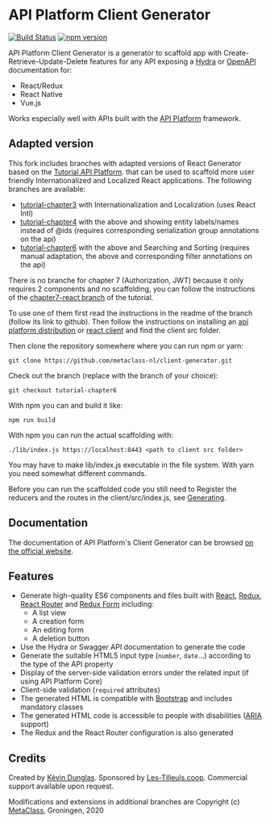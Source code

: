 # API Platform Client Generator

[![Build Status](https://travis-ci.org/api-platform/client-generator.svg?branch=master)](https://travis-ci.org/api-platform/client-generator)
[![npm version](https://badge.fury.io/js/%40api-platform%2Fclient-generator.svg)](https://badge.fury.io/js/%40api-platform%2Fclient-generator)

API Platform Client Generator is a generator to scaffold app with Create-Retrieve-Update-Delete features for any API exposing a [Hydra](http://www.hydra-cg.com/spec/latest/core/) or [OpenAPI](https://www.openapis.org/) documentation for:
 * React/Redux
 * React Native
 * Vue.js

Works especially well with APIs built with the [API Platform](https://api-platform.com) framework.

## Adapted version

This fork includes branches with adapted versions of React Generator
based on the [Tutorial API Platform](https://github.com/metaclass-nl/tutorial-api-platform).
that can be used to scaffold more user friendly Internationalized and Localized React applications.
The following branches are available:
- [tutorial-chapter3](https://github.com/metaclass-nl/client-generator/tree/tutorial-chapter3) 
  with Internationalization and Localization (uses React Intl)
- [tutorial-chapter4](https://github.com/metaclass-nl/client-generator/tree/tutorial-chapter4) 
  with the above and showing entity labels/names instead of @ids (requires corresponding serialization group annotations on the api)
- [tutorial-chapter6](https://github.com/metaclass-nl/client-generator/tree/tutorial-chapter6) 
  with the above and Searching and Sorting (requires manual adaptation, the above and corresponding filter annotations on the api)

There is no branche for chapter 7 (Authorization, JWT) because it only requires 2 components
and no scaffolding, you can follow the instructions of the 
[chapter7-react branch](https://github.com/metaclass-nl/tutorial-api-platform/tree/chapter8-react) of the tutorial. 

To use one of them first read the instructions in the readme of 
the branch (follow its link to github). Then follow the instructions on installing an 
[api platform distribution](https://api-platform.com/docs/distribution/#installing-the-framework) or 
[react client](https://api-platform.com/docs/client-generator/react/#install) 
and find the client src folder.

Then clone the repository somewhere where you can run npm or yarn:
```shell
git clone https://github.com/metaclass-nl/client-generator.git
```
Check out the branch (replace with the branch of your choice):
```shell 
git checkout tutorial-chapter6
```
With npm you can and build it like:
```shell 
npm run build
```
With npm you can run the actual scaffolding with:
```shell
./lib/index.js https://localhost:8443 <path to client src folder> 
```
You may have to make lib/index.js executable in the file system.
With yarn you need somewhat different commands.

Before you can run the scaffolded code you still need to 
Register the reducers and the routes in the client/src/index.js,
see [Generating](https://api-platform.com/docs/client-generator/react/#generating-a-progressive-web-app).

## Documentation

The documentation of API Platform's Client Generator can be browsed [on the official website](https://api-platform.com/docs/client-generator).

## Features

* Generate high-quality ES6 components and files built with [React](https://facebook.github.io/react/), [Redux](http://redux.js.org), [React Router](https://reacttraining.com/react-router/) and [Redux Form](http://redux-form.com/) including:
  * A list view
  * A creation form
  * An editing form
  * A deletion button
* Use the Hydra or Swagger API documentation to generate the code
* Generate the suitable HTML5 input type (`number`, `date`...) according to the type of the API property
* Display of the server-side validation errors under the related input (if using API Platform Core)
* Client-side validation (`required` attributes)
* The generated HTML is compatible with [Bootstrap](https://getbootstrap.com/) and includes mandatory classes
* The generated HTML code is accessible to people with disabilities ([ARIA](https://www.w3.org/WAI/intro/aria) support)
* The Redux and the React Router configuration is also generated

## Credits

Created by [Kévin Dunglas](https://dunglas.fr). Sponsored by [Les-Tilleuls.coop](https://les-tilleuls.coop).
Commercial support available upon request.

Modifications and extensions in additional branches are Copyright (c) [MetaClass](https://www.metaclass.nl/), Groningen, 2020
